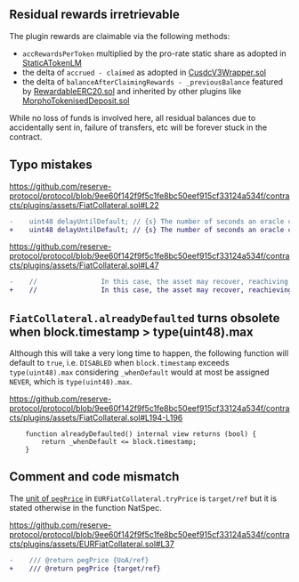 ## Residual rewards irretrievable
The plugin rewards are claimable via the following methods:
- `accRewardsPerToken` multiplied by the pro-rate static share as adopted in [StaticATokenLM](https://github.com/reserve-protocol/protocol/blob/9ee60f142f9f5c1fe8bc50eef915cf33124a534f/contracts/plugins/assets/aave/StaticATokenLM.sol#L590)
- the delta of `accrued - claimed` as adopted in [CusdcV3Wrapper.sol](https://github.com/reserve-protocol/protocol/blob/9ee60f142f9f5c1fe8bc50eef915cf33124a534f/contracts/plugins/assets/compoundv3/CusdcV3Wrapper.sol#L202)
- the delta of `balanceAfterClaimingRewards - _previousBalance` featured by [RewardableERC20.sol](https://github.com/reserve-protocol/protocol/blob/9ee60f142f9f5c1fe8bc50eef915cf33124a534f/contracts/plugins/assets/erc20/RewardableERC20.sol#L84) and inherited by other plugins like [MorphoTokenisedDeposit.sol](https://github.com/reserve-protocol/protocol/blob/9ee60f142f9f5c1fe8bc50eef915cf33124a534f/contracts/plugins/assets/morpho-aave/MorphoTokenisedDeposit.sol#L17)

While no loss of funds is involved here, all residual balances due to accidentally sent in, failure of transfers, etc will be forever stuck in the contract.

## Typo mistakes
https://github.com/reserve-protocol/protocol/blob/9ee60f142f9f5c1fe8bc50eef915cf33124a534f/contracts/plugins/assets/FiatCollateral.sol#L22
```diff
-    uint48 delayUntilDefault; // {s} The number of seconds an oracle can mulfunction
+    uint48 delayUntilDefault; // {s} The number of seconds an oracle can malfunction
```
https://github.com/reserve-protocol/protocol/blob/9ee60f142f9f5c1fe8bc50eef915cf33124a534f/contracts/plugins/assets/FiatCollateral.sol#L47
```diff
-    //                In this case, the asset may recover, reachiving _whenDefault == NEVER.
+    //                In this case, the asset may recover, reachieving _whenDefault == NEVER.
```
## `FiatCollateral.alreadyDefaulted` turns obsolete when block.timestamp > type(uint48).max
Although this will take a very long time to happen, the following function will default to `true`, i.e. `DISABLED` when `block.timestamp` exceeds `type(uint48).max` considering `_whenDefault` would at most be assigned `NEVER`, which is `type(uint48).max`.  

https://github.com/reserve-protocol/protocol/blob/9ee60f142f9f5c1fe8bc50eef915cf33124a534f/contracts/plugins/assets/FiatCollateral.sol#L194-L196

```solidity
    function alreadyDefaulted() internal view returns (bool) {
        return _whenDefault <= block.timestamp;
    }
``` 
## Comment and code mismatch
The [unit of `pegPrice`](https://github.com/reserve-protocol/protocol/blob/9ee60f142f9f5c1fe8bc50eef915cf33124a534f/contracts/plugins/assets/EURFiatCollateral.sol#L64-L65) in `EURFiatCollateral.tryPrice` is `target/ref` but it is stated otherwise in the function NatSpec.

https://github.com/reserve-protocol/protocol/blob/9ee60f142f9f5c1fe8bc50eef915cf33124a534f/contracts/plugins/assets/EURFiatCollateral.sol#L37

```diff
-    /// @return pegPrice {UoA/ref}
+    /// @return pegPrice {target/ref}
```